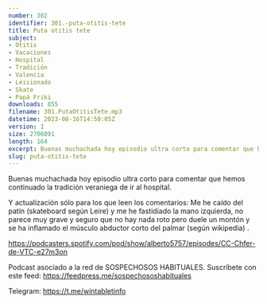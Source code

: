 ```yaml
---
number: 302
identifier: 301.-puta-otitis-tete
title: Puta otitis tete
subject:
- Otitis
- Vacaciones
- Hospital
- Tradición
- Valencia
- Leisionado
- Skate
- Papá Friki
downloads: 855
filename: 301.PutaOtitisTete.mp3
datetime: 2023-08-16T14:50:05Z
version: 1
size: 2706091
length: 164
excerpt: Buenas muchachada hoy episodio ultra corto para comentar que hemos continuado la traidición veraniega de ir al hospital
slug: puta-otitis-tete
---
```

Buenas muchachada hoy episodio ultra corto para comentar que hemos continuado la tradición veraniega de ir al hospital.

Y actualización sólo para los que leen los comentarios: Me he caído del patín (skateboard según Leire) y me he fastidiado la mano izquierda, no parece muy grave y seguro que no hay nada roto pero duele un montón y se ha inflamado el músculo abductor corto del palmar (según wikipedia) .

https://podcasters.spotify.com/pod/show/alberto5757/episodes/CC-Chfer-de-VTC-e27m3on

Podcast asociado a la red de SOSPECHOSOS HABITUALES. Suscríbete con este feed: https://feedpress.me/sospechososhabituales

Telegram: https://t.me/wintabletinfo